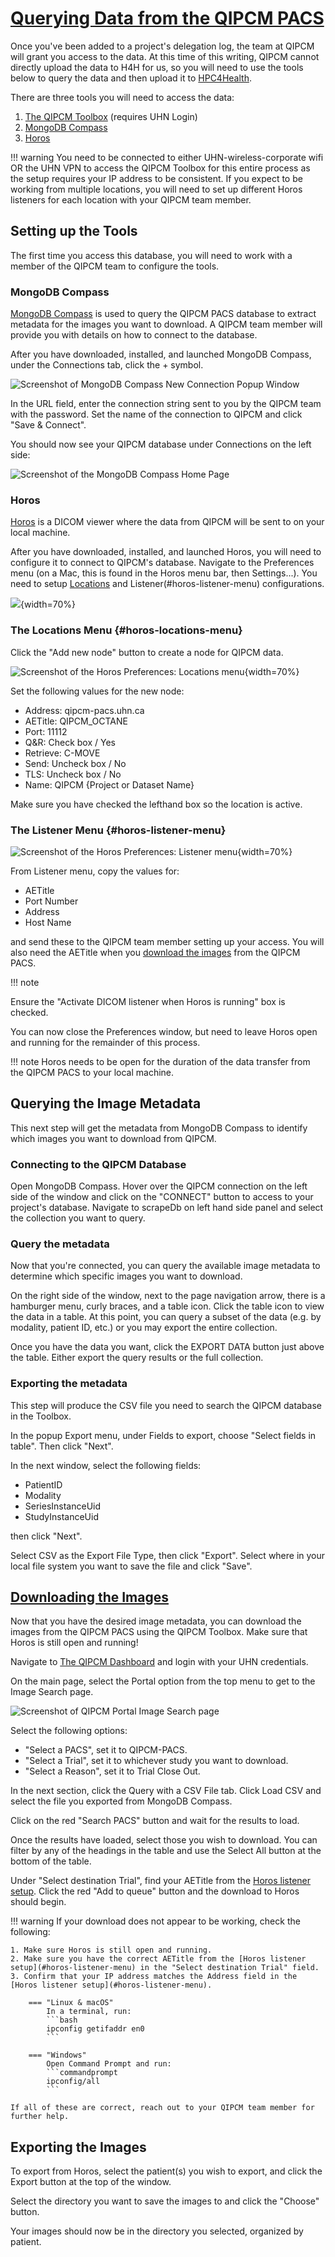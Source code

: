 # [Querying Data from the QIPCM PACS](#querying-data-from-the-qipcm-pacs)

Once you've been added to a project's delegation log, the team at QIPCM will grant you access to the data. At this time of this writing, QIPCM cannot directly upload the data to H4H for us, so you will need to use the tools below to query the data and then upload it to [HPC4Health](../../../../software_development/Remote_Development/High_Performance_Computing_for_Health/index.md).

There are three tools you will need to access the data:

1. [The QIPCM Toolbox](https://qpmdcv-wprweb01.uhn.ca) (requires UHN Login)
2. [MongoDB Compass](https://www.mongodb.com/products/tools/compass)
3. [Horos](https://horosproject.org/)

!!! warning
    You need to be connected to either UHN-wireless-corporate wifi OR the UHN VPN to access the QIPCM Toolbox for this entire process as the setup requires your IP address to be consistent. If you expect to be working from multiple locations, you will need to set up different Horos listeners for each location with your QIPCM team member.

## Setting up the Tools

The first time you access this database, you will need to work with a member of the QIPCM team to configure the tools.

### MongoDB Compass

[MongoDB Compass](https://www.mongodb.com/products/tools/compass) is used to query the QIPCM PACS database to extract metadata for the images you want to download. A QIPCM team member will provide you with details on how to connect to the database.

After you have downloaded, installed, and launched MongoDB Compass, under the Connections tab, click the + symbol.

![Screenshot of MongoDB Compass New Connection Popup Window](img/mongo_new_connection.png)

In the URL field, enter the connection string sent to you by the QIPCM team with the password. Set the name of the connection to QIPCM and click "Save & Connect".

You should now see your QIPCM database under Connections on the left side:

![Screenshot of the MongoDB Compass Home Page](img/mongo_homepage.png)

### Horos

[Horos](https://horosproject.org/) is a DICOM viewer where the data from QIPCM will be sent to on your local machine.

After you have downloaded, installed, and launched Horos, you will need to configure it to connect to QIPCM's database. Navigate to the Preferences menu (on a Mac, this is found in the Horos menu bar, then Settings...). You need to setup [Locations](#horos-locations-menu) and Listener(#horos-listener-menu) configurations.

![](img/horos_preference_menu.jpg){width=70%}

### The Locations Menu {#horos-locations-menu}

Click the "Add new node" button to create a node for QIPCM data.

![Screenshot of the Horos Preferences: Locations menu](img/horos_locations_menu.jpg){width=70%}

Set the following values for the new node:

- Address: qipcm-pacs.uhn.ca
- AETitle: QIPCM_OCTANE
- Port: 11112
- Q&R: Check box / Yes
- Retrieve: C-MOVE
- Send: Uncheck box / No
- TLS: Uncheck box / No
- Name: QIPCM {Project or Dataset Name}

Make sure you have checked the lefthand box so the location is active.

### The Listener Menu {#horos-listener-menu}

![Screenshot of the Horos Preferences: Listener menu](img/horos_listener_menu.jpg){width=70%}

From Listener menu, copy the values for:

- AETitle
- Port Number
- Address
- Host Name

and send these to the QIPCM team member setting up your access. You will also need the AETitle when you [download the images](#downloading-the-images) from the QIPCM PACS.

!!! note

Ensure the "Activate DICOM listener when Horos is running" box is checked.

You can now close the Preferences window, but need to leave Horos open and running for the remainder of this process.

!!! note
    Horos needs to be open for the duration of the data transfer from the QIPCM PACS to your local machine.

## Querying the Image Metadata

This next step will get the metadata from MongoDB Compass to identify which images you want to download from QIPCM.

### Connecting to the QIPCM Database

Open MongoDB Compass. Hover over the QIPCM connection on the left side of the window and click on the "CONNECT" button to access to your project's database. Navigate to scrapeDb on left hand side panel and select the collection you want to query.

### Query the metadata

Now that you're connected, you can query the available image metadata to determine which specific images you want to download.

On the right side of the window, next to the page navigation arrow, there is a hamburger menu, curly braces, and a table icon. Click the table icon to view the data in a table. At this point, you can query a subset of the data (e.g. by modality, patient ID, etc.) or you may export the entire collection.

Once you have the data you want, click the EXPORT DATA button just above the table. Either export the query results or the full collection.

### Exporting the metadata

This step will produce the CSV file you need to search the QIPCM database in the Toolbox.

In the popup Export menu, under Fields to export, choose "Select fields in table". Then click "Next".

In the next window, select the following fields:

- PatientID
- Modality
- SeriesInstanceUid
- StudyInstanceUid

then click "Next".

Select CSV as the Export File Type, then click "Export". Select where in your local file system you want to save the file and click "Save".

## [Downloading the Images](#downloading-the-images)

Now that you have the desired image metadata, you can download the images from the QIPCM PACS using the QIPCM Toolbox. Make sure that Horos is still open and running!

Navigate to [The QIPCM Dashboard](https://qpmdcv-wprweb01.uhn.ca) and login with your UHN credentials.

On the main page, select the Portal option from the top menu to get to the Image Search page.

![Screenshot of QIPCM Portal Image Search page](img/qipcm_portal_image_search.png)

Select the following options:

- "Select a PACS", set it to QIPCM-PACS.
- "Select a Trial", set it to whichever study you want to download.
- "Select a Reason", set it to Trial Close Out.

In the next section, click the Query with a CSV File tab. Click Load CSV and select the file you exported from MongoDB Compass.

Click on the red "Search PACS" button and wait for the results to load.

Once the results have loaded, select those you wish to download. You can filter by any of the headings in the table and use the Select All button at the bottom of the table.

Under "Select destination Trial", find your AETitle from the [Horos listener setup](#horos-listener-menu). Click the red "Add to queue" button and the download to Horos should begin.

!!! warning
    If your download does not appear to be working, check the following:

    1. Make sure Horos is still open and running.
    2. Make sure you have the correct AETitle from the [Horos listener setup](#horos-listener-menu) in the "Select destination Trial" field.
    3. Confirm that your IP address matches the Address field in the [Horos listener setup](#horos-listener-menu). 

        === "Linux & macOS"
            In a terminal, run:
            ```bash
            ipconfig getifaddr en0
            ```

        === "Windows"
            Open Command Prompt and run:
            ```commandprompt
            ipconfig/all 
            ```

    If all of these are correct, reach out to your QIPCM team member for further help.

## Exporting the Images

To export from Horos, select the patient(s) you wish to export, and click the Export button at the top of the window.

Select the directory you want to save the images to and click the "Choose" button.

Your images should now be in the directory you selected, organized by patient.
